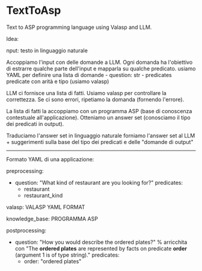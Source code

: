# TextToAsp
Text to ASP programming language using Valasp and LLM.

Idea:

nput: testo in linguaggio naturale
 
Accoppiamo l'input con delle domande a LLM. Ogni domanda ha l'obiettivo di estrarre qualche parte dell'input e mapparla su qualche predicato.
    usiamo YAML per definire una lista di domande
    - question: str
    - predicates
        predicate con arità e tipo (usiamo valasp)
 
LLM ci fornisce una lista di fatti. Usiamo valasp per controllare la correttezza. Se ci sono errori, ripetiamo la domanda (fornendo l'errore).
 
La lista di fatti la accoppiamo con un programma ASP (base di conoscenza contestuale all'applicazione). Otteniamo un answer set (conosciamo il tipo dei predicati in output).
 
Traduciamo l'answer set in linguaggio naturale
    forniamo l'answer set al LLM + suggerimenti sulla base del tipo dei predicati e delle "domande di output"
    
----
 
Formato YAML di una applicazione:
    
preprocessing:
  - question: "What kind of restaurant are you looking for?"
    predicates:
      - restaurant
      - restaurant_kind
 
valasp:
  VALASP YAML FORMAT
 
knowledge_base:
  PROGRAMMA ASP
 
postprocessing:
  - question: "How you would describe the ordered plates?"   % arricchita con "The **ordered plates** are represented by facts on predicate **order** (argument 1 is of type string)."
    predicates:
      - order: "ordered plates"
